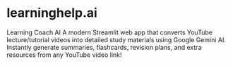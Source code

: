 # learninghelp.ai
Learning Coach AI A modern Streamlit web app that converts YouTube lecture/tutorial videos into detailed study materials using Google Gemini AI. Instantly generate summaries, flashcards, revision plans, and extra resources from any YouTube video link!
